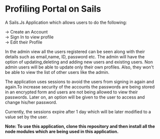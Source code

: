 # Profiling Portal on Sails

A Sails.Js Application which allows users to do the following:

-> Create an Account<br>
-> Sign In to view profile<br>
-> Edit their Profile<br>

In the admin view all the users registered can be seen along with their details such as email,name, ID, password etc.
The admin will have the option of updating,deleting and adding new users and existing users.
Non admin users will be able to update only their own profiles. Also, they won't be able to view the list of other users like the admin.

The application uses sessions to avoid the users from signing in again and again.To increase security of the accounts the passwords are being stored in an encrypted form and users are not being allowed to view their passwords. Later on, an option will be given to the user to access and change his/her password.

Currently, the sessions expire after 1 day which will be later modified to a value set by the user.

<b>Note: To use this application, clone this repository and then install all the node modules which are being used in this application.</b>
